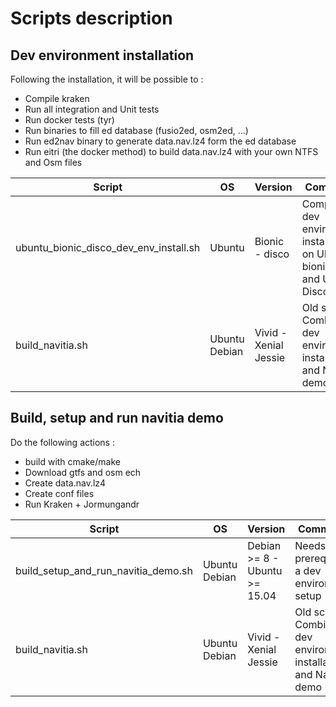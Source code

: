 # Scripts description

## Dev environment installation

Following the installation, it will be possible to :
 - Compile kraken
 - Run all integration and Unit tests
 - Run docker tests (tyr)
 - Run binaries to fill ed database (fusio2ed, osm2ed, ...)
 - Run ed2nav binary to generate data.nav.lz4 form the ed database
 - Run eitri (the docker method) to build data.nav.lz4 with your own NTFS and Osm files

Script                                   | OS                | Version                           | Comments
-----------------------------------------|-------------------|-----------------------------------|--------------------------
ubuntu_bionic_disco_dev_env_install.sh   | Ubuntu            | Bionic - disco                    | Complete dev environment installation on Ubuntu bionic LTS and Ubuntu Disco.
build_navitia.sh                         | Ubuntu<br>Debian  | Vivid - Xenial<br>Jessie          | Old script. Combine dev environment installation and Navitia demo

## Build, setup and run navitia demo

Do the following actions :
- build with cmake/make
- Download gtfs and osm ech
- Create data.nav.lz4
- Create conf files
- Run Kraken + Jormungandr

Script                                   | OS                | Version                           | Comments
-----------------------------------------|-------------------|-----------------------------------|---------------------------
build_setup_and_run_navitia_demo.sh      | Ubuntu<br>Debian  | Debian >= 8 - Ubuntu >= 15.04     | Needs as a prerequisite, a dev environment setup
build_navitia.sh                         | Ubuntu<br>Debian  | Vivid - Xenial<br>Jessie          | Old script. Combine dev environment installation and Navitia demo
